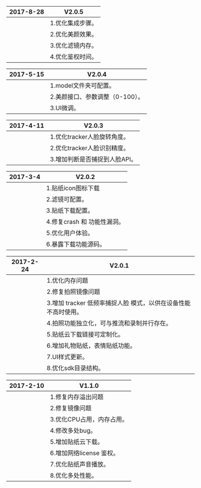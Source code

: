 | 2017-8-28 | V2.0.5                             |
| ---------- | ------------------------------------ |
|            | 1.优化集成步骤。                        |
|            | 2.优化美颜效果。                      |
|            | 3.优化滤镜内存。                        |
|            | 4.优化鉴权时间。                        |


| 2017-5-15 | V2.0.4                             |
| ---------- | ------------------------------------ |
|            | 1.model文件夹可配置。                        |
|            | 2.美颜接口、参数调整（0-100）。                      |
|            | 3.UI微调。


| 2017-4-11 | V2.0.3                             |
| ---------- | ------------------------------------ |
|            | 1.优化tracker人脸旋转角度。                        |
|            | 2.优化tracker人脸识别精度。                      |
|            | 3.增加判断是否捕捉到人脸API。                       |


| 2017-3-4 | V2.0.2                             |
| ---------- | ------------------------------------ |
|            | 1.贴纸icon图标下载                        |
|            | 2.滤镜可配置。                       |
|            | 3.贴纸下载配置。                       |
|            | 4.修复crash 和 功能性漏洞。                       |
|            | 5.优化用户体验。                       |
|            | 6.暴露下载功能源码。                       |


| 2017-2-24 | V2.0.1                              |
| ---------- | ------------------------------------ |
|            | 1.优化内存问题                        |
|            | 2.修复拍照镜像问题                        |
|            | 3.增加 tracker 低频率捕捉人脸 模式，以供在设备性能不高时使用。               |
|            | 4.拍照功能独立化，可与推流和录制并行存在。 |
|            | 5.贴纸云下载链接可定制化。                          |
|            | 6.增加礼物贴纸，表情贴纸功能。                     |
|            | 7.UI样式更新。                       |
|            | 8.优化sdk目录结构。                    |


| 2017-2-10 | V1.1.0                              |
| ---------- | ------------------------------------ |
|            | 1.修复内存溢出问题                        |
|            | 2.修复镜像问题                        |
|            | 3.优化CPU占用，内存占用。                      |
|            | 4.修改多处bug。 |
|            | 5.增加贴纸云下载。                          |
|            | 6.增加网络license 鉴权。                     |
|            | 7.优化贴纸声音播放。                       |
|            | 8.优化多处性能。                    |
